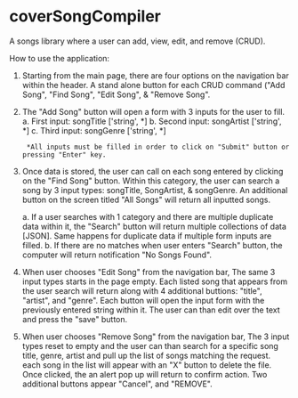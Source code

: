 # coverSongCompiler

A songs library where a user can add, view, edit, and remove (CRUD). 

How to use the application:

1. Starting from the main page, there are four options on the navigation bar within the header. A stand alone button for each CRUD command ("Add Song", "Find Song", "Edit Song", & "Remove Song".

2. The "Add Song" button will open a form with 3 inputs for the user to fill.
    a. First input: songTitle ['string', *]
    b. Second input: songArtist ['string', *]
    c. Third input: songGenre ['string', *]

        *All inputs must be filled in order to click on "Submit" button or pressing "Enter" key. 

3. Once data is stored, the user can call on each song entered by clicking on the "Find Song" button. Within this category, the user can search a song by 3 input types: songTitle, SongArtist, & songGenre. An additional button on the screen titled "All Songs" will return all inputted songs.

    a. If a user searches with 1 category and there are multiple duplicate data within it, the "Search" button will return multiple collections of data [JSON]. Same happens for duplicate data if multiple form inputs are filled. 
    b. If there are no matches when user enters "Search" button, the computer will return notification "No Songs Found".

4. When user chooses "Edit Song" from the navigation bar, The same 3 input types starts in the page empty. Each listed song that appears from the user search will return along with 4 additional buttions: "title", "artist", and "genre". Each button will open the input form with the previously entered string within it. The user can than edit over the text and press the "save" button.

5. When user chooses "Remove Song" from the navigation bar, The 3 input types reset to empty and the user can than search for a specific song title, genre, artist and pull up the list of songs matching the request. each song in the list will appear with an "X" button to delete the file. Once clicked, the an alert pop up will return to confirm action. Two additional buttons appear "Cancel", and "REMOVE".

